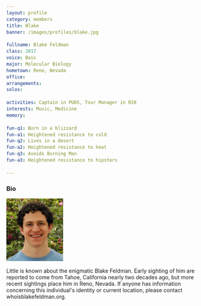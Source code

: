 ```yaml
---
layout: profile
category: members
title: Blake
banner: /images/profiles/blake.jpg

fullname: Blake Feldman
class: 2017
voice: Bass
major: Molecular Biology
hometown: Reno, Nevada
office: 
arrangements: 
solos:

activities: Captain in PUDS, Tour Manager in R20
interests: Music, Medicine
memory:

fun-q1: Born in a blizzard
fun-a1: Heightened resistance to cold
fun-q2: Lives in a desert
fun-a2: Heightened resistance to heat
fun-q3: Avoids Burning Man
fun-a3: Heightened resistance to hipsters

---
```


### Bio

![Blake](/images/members/current/blake.jpg)

Little is known about the enigmatic Blake Feldman. Early sighting of him are reported to come from Tahoe, California nearly two decades ago, but more recent sightings place him in Reno, Nevada. If anyone has information concerning this individual's identity or current location, please contact whoisblakefeldman.org.
